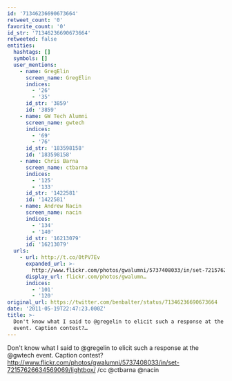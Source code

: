 ```yaml
---
id: '71346236690673664'
retweet_count: '0'
favorite_count: '0'
id_str: '71346236690673664'
retweeted: false
entities:
  hashtags: []
  symbols: []
  user_mentions:
    - name: GregElin
      screen_name: GregElin
      indices:
        - '26'
        - '35'
      id_str: '3859'
      id: '3859'
    - name: GW Tech Alumni
      screen_name: gwtech
      indices:
        - '69'
        - '76'
      id_str: '183598158'
      id: '183598158'
    - name: Chris Barna
      screen_name: ctbarna
      indices:
        - '125'
        - '133'
      id_str: '1422581'
      id: '1422581'
    - name: Andrew Nacin
      screen_name: nacin
      indices:
        - '134'
        - '140'
      id_str: '16213079'
      id: '16213079'
  urls:
    - url: http://t.co/0tPV7Ev
      expanded_url: >-
        http://www.flickr.com/photos/gwalumni/5737408033/in/set-72157626634569069/lightbox/
      display_url: flickr.com/photos/gwalumn…
      indices:
        - '101'
        - '120'
original_url: https://twitter.com/benbalter/status/71346236690673664
date: '2011-05-19T22:47:23.000Z'
title: >-
  Don't know what I said to @gregelin to elicit such a response at the @gwtech
  event. Caption contest?…
---
```


Don't know what I said to @gregelin to elicit such a response at the @gwtech event. Caption contest? http://www.flickr.com/photos/gwalumni/5737408033/in/set-72157626634569069/lightbox/ /cc @ctbarna @nacin